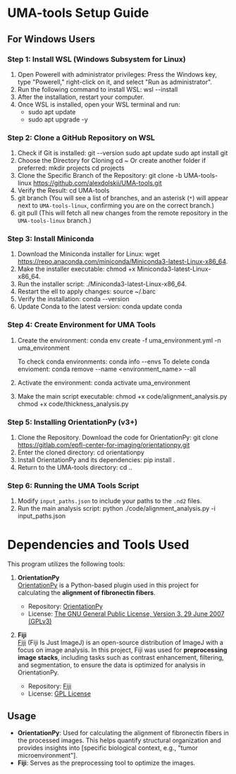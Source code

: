 # UMA-tools Setup Guide

## For Windows Users

### Step 1: Install WSL (Windows Subsystem for Linux)

1. Open Powerell with administrator privileges:
    Press the Windows key, type "Powerell," right-click on it, and select "Run as administrator".
2. Run the following command to install WSL:
    wsl --install
3. After the installation, restart your computer.
4. Once WSL is installed, open your WSL terminal and run:
    - sudo apt update
    - sudo apt upgrade -y

### Step 2: Clone a GitHub Repository on WSL
1. Check if Git is installed:
   git --version
   sudo apt update
   sudo apt install git
2. Choose the Directory for Cloning
   cd ~
   Or create another folder if preferred:
   mkdir projects
   cd projects
3. Clone the Specific Branch of the Repository:
   git clone -b UMA-tools-linux https://github.com/alexdolskii/UMA-tools.git
4. Verify the Result:
   cd UMA-tools
5. git branch (You will see a list of branches, and an asterisk (`*`) will appear next to `UMA-tools-linux`, confirming you are on the correct branch.)
6. git pull (This will fetch all new changes from the remote repository in the `UMA-tools-linux` branch.)
   

### Step 3: Install Miniconda
1. Download the Miniconda installer for Linux:
    wget https://repo.anaconda.com/miniconda/Miniconda3-latest-Linux-x86_64.
2. Make the installer executable:
    chmod +x Miniconda3-latest-Linux-x86_64.
3. Run the installer script:
    ./Miniconda3-latest-Linux-x86_64.
4. Restart the ell to apply changes:
    source ~/.barc
5. Verify the installation:
    conda --version
6. Update Conda to the latest version:
    conda update conda

### Step 4: Create Environment for UMA Tools
1. Create the environment:
    conda env create -f uma_environment.yml -n uma_environment
    
    To check conda environments:
    conda info --envs
    To delete conda envioment:
    conda remove --name <environment_name> --all

2. Activate the environment:
    conda activate uma_environment
3. Make the main script executable:
    chmod +x code/alignment_analysis.py
    chmod +x code/thickness_analysis.py

### Step 5: Installing OrientationPy (v3+)
1. Clone the Repository. Download the  code for OrientationPy:
    git clone https://gitlab.com/epfl-center-for-imaging/orientationpy.git
2. Enter the cloned directory:
    cd orientationpy
3. Install OrientationPy and its dependencies:
    pip install .
4. Return to the UMA-tools directory:
    cd ..

### Step 6:  Running the UMA Tools Script
1. Modify `input_paths.json` to include your paths to the `.nd2` files.
2. Run the main analysis script:
   python ./code/alignment_analysis.py -i input_paths.json



# Dependencies and Tools Used

This program utilizes the following tools:

1. **OrientationPy**  
   [OrientationPy](https://epfl-center-for-imaging.gitlab.io/orientationpy/introduction.html) is a Python-based plugin used in this project for calculating the **alignment of fibronectin fibers**.

   - Repository: [OrientationPy](https://gitlab.com/epfl-center-for-imaging/orientationpy/)  
   - License: [The GNU General Public License, Version 3, 29 June 2007 (GPLv3)](https://gitlab.com/epfl-center-for-imaging/orientationpy/-/blob/main/LICENSE.md?ref_type=heads)

2. **Fiji**  
   [Fiji](https://fiji.sc/) (Fiji Is Just ImageJ) is an open-source distribution of ImageJ with a focus on image analysis. In this project, Fiji was used for **preprocessing image stacks**, including tasks such as contrast enhancement, filtering, and segmentation, to ensure the data is optimized for analysis in OrientationPy.

   - Repository: [Fiji](https://github.com/fiji/fiji)  
   - License: [GPL License](https://imagej.net/licensing/)

## Usage

- **OrientationPy**: Used for calculating the alignment of fibronectin fibers in the processed images. This helps quantify structural organization and provides insights into [specific biological context, e.g., "tumor microenvironment"].
- **Fiji**: Serves as the preprocessing tool to optimize the images.

